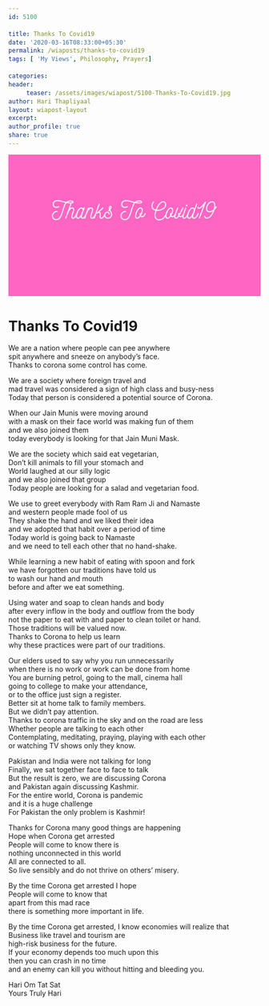 ```yaml
--- 
id: 5100

title: Thanks To Covid19
date: '2020-03-16T08:33:00+05:30'
permalink: /wiaposts/thanks-to-covid19
tags: [ 'My Views', Philosophy, Prayers]

categories: 
header:
     teaser: /assets/images/wiapost/5100-Thanks-To-Covid19.jpg
author: Hari Thapliyaal 
layout: wiapost-layout 
excerpt:  
author_profile: true 
share: true 
---
```


![Thanks To Covid19](/assets/images/wiapost/5100-Thanks-To-Covid19.jpg)     
   
#  Thanks To Covid19   
   
We are a nation where people can pee anywhere  
spit anywhere and sneeze on anybody’s face.  
Thanks to corona some control has come.

We are a society where foreign travel and  
mad travel was considered a sign of high class and busy-ness  
Today that person is considered a potential source of Corona.

When our Jain Munis were moving around  
with a mask on their face world was making fun of them  
and we also joined them  
today everybody is looking for that Jain Muni Mask.

We are the society which said eat vegetarian,  
Don’t kill animals to fill your stomach and  
World laughed at our silly logic  
and we also joined that group  
Today people are looking for a salad and vegetarian food.

We use to greet everybody with Ram Ram Ji and Namaste  
and western people made fool of us  
They shake the hand and we liked their idea  
and we adopted that habit over a period of time  
Today world is going back to Namaste  
and we need to tell each other that no hand-shake.

While learning a new habit of eating with spoon and fork  
we have forgotten our traditions have told us  
to wash our hand and mouth  
before and after we eat something.

Using water and soap to clean hands and body  
after every inflow in the body and outflow from the body  
not the paper to eat with and paper to clean toilet or hand.  
Those traditions will be valued now.  
Thanks to Corona to help us learn  
why these practices were part of our traditions.

Our elders used to say why you run unnecessarily  
when there is no work or work can be done from home  
You are burning petrol, going to the mall, cinema hall  
going to college to make your attendance,  
or to the office just sign a register.  
Better sit at home talk to family members.  
But we didn’t pay attention.  
Thanks to corona traffic in the sky and on the road are less  
Whether people are talking to each other  
Contemplating, meditating, praying, playing with each other  
or watching TV shows only they know.

Pakistan and India were not talking for long  
Finally, we sat together face to face to talk  
But the result is zero, we are discussing Corona  
and Pakistan again discussing Kashmir.  
For the entire world, Corona is pandemic  
and it is a huge challenge  
For Pakistan the only problem is Kashmir!

Thanks for Corona many good things are happening  
Hope when Corona get arrested  
People will come to know there is  
nothing unconnected in this world  
All are connected to all.  
So live sensibly and do not thrive on others’ misery.

By the time Corona get arrested I hope  
People will come to know that  
apart from this mad race  
there is something more important in life.

By the time Corona get arrested, I know economies will realize that  
Business like travel and tourism are  
high-risk business for the future.  
If your economy depends too much upon this  
then you can crash in no time  
and an enemy can kill you without hitting and bleeding you.

Hari Om Tat Sat  
Yours Truly Hari

